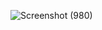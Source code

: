 ![Screenshot (980)](https://github.com/user-attachments/assets/c5e2a3f6-1688-4968-a8a4-3ee6d2bd3efb)
